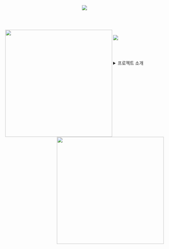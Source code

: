 <div align="center">
  <a href="https://github.com/zhyunk">
    <img src="https://capsule-render.vercel.app/api?type=transparent&color=auto&height=100&section=header&text=Hi%20!%20🐵&fontSize=60&animation=twinkling"/>    
  </a>
</div>

<br><br>

<!--
<div>
  <a href="https://github.com/zhyunk">
    <img src="https://capsule-render.vercel.app/api?type=transparent&color=auto&height=100&section=header&text=👈&fontAlign=75&fontAlignY=345&fontSize=60&animation=fadeIn&rotate=-50"/>
  </a>
</div>

<br>
-->
<!--
<div align="center">
  <a href="https://solved.ac/zhyun/">
    <img align="center" src="http://mazassumnida.wtf/api/v2/generate_badge?boj=zhyun" />
  </a>
</div>
<br>
-->

<div align="center">
  <!--<a href="https://github.com/anuraghazra/github-readme-stats"><img align="center" src="https://github-readme-stats.vercel.app/api/top-langs/?username=zhyunk&theme=calm_pink&hide_border=true&count_private=true&include_all_commits=true&langs_count=5&size_weight=0.2&count_weight=0.8&hide=kotlin&card_width=200" height="340px"/></a>
  <a href="https://github.com/anuraghazra/github-readme-stats"><img align="center" src="https://github-readme-stats.vercel.app/api/top-langs/?username=zhyunk&theme=calm_pink&layout=pie&hide_progress=true&hide_border=true&count_private=true&include_all_commits=true&hide_title=true&langs_count=5&card_width=340&size_weight=0.2&count_weight=0.8&hide=kotlin" height="340px"/></a>-->
  <a href="https://github.com/anuraghazra/github-readme-stats"><img align="left" src="https://github-readme-stats.vercel.app/api/top-langs/?username=zhyunk&theme=github_dark&hide_border=true&count_private=true&include_all_commits=true&langs_count=5&size_weight=0.2&count_weight=0.8&hide=kotlin&card_width=200" height="340px"/></a>
  <a href="https://github.com/anuraghazra/github-readme-stats"><img align="right" src="https://github-readme-stats.vercel.app/api/top-langs/?username=zhyunk&theme=github_dark&layout=pie&hide_progress=true&hide_border=true&count_private=true&include_all_commits=true&hide_title=true&langs_count=5&card_width=340&size_weight=0.2&count_weight=0.8&hide=kotlin" height="340px"/></a>
</div>

<br>

<div align="left">
  <a href="https://github.com/anuraghazra/github-readme-stats"><img align="center" src="https://github-readme-stats.vercel.app/api/wakatime?username=zhyun&theme=github_dark&custom_title=Waka%20Time&hide_border=true"/></a>
</div>

<br><br>

<details>
<summary>프로젝트 소개</summary>

### [simple-board-01](https://github.com/zhyun-project/simple-board-01)
![gradle](https://img.shields.io/badge/Gradle-02303A.svg?style=flat-square&logo=Gradle&logoColor=white)
![junit5](https://img.shields.io/badge/JUnit_5-25A162?style=flat-square&logo=&logoColor=white)
![java](https://img.shields.io/badge/Java-ED8B00?style=flat-square&logo=openjdk&logoColor=white)
![spring boot](https://img.shields.io/badge/Spring_boot_3-6DB33F?style=flat-square&logo=spring&logoColor=white)
![h2](https://img.shields.io/badge/H2-224DCA?style=flat-square&logo=h2&logoColor=white)

h2 db를 embedded 형태로 사용하여<br>
제목과 내용을 관리하는 간단한 형태의 게시판 프로젝트입니다.<br>

테스트 코드 작성을 익히기 위해 간단한 구조로 설계하였습니다.<br><br>


### [simple-board-02](https://github.com/zhyun-project/simple-board-02)
![gradle](https://img.shields.io/badge/Gradle-02303A.svg?style=flat-square&logo=Gradle&logoColor=white)
![junit5](https://img.shields.io/badge/JUnit_5-25A162?style=flat-square&logo=&logoColor=white)
![java](https://img.shields.io/badge/Java-ED8B00?style=flat-square&logo=openjdk&logoColor=white)
![spring boot](https://img.shields.io/badge/Spring_boot_3-6DB33F?style=flat-square&logo=spring&logoColor=white)
![spring security](https://img.shields.io/badge/Spring_Security-6DB33F?style=flat-square&logo=Spring-Security&logoColor=white)
![jwt](https://img.shields.io/badge/JWT-000?style=flat-square&logo=jsonwebtokens&logoColor=white)
![redis](https://img.shields.io/badge/redis-%23DD0031.svg?&style=flat-square&logo=redis&logoColor=white)
![h2](https://img.shields.io/badge/H2-224DCA?style=flat-square&logo=h2&logoColor=white)


simple-board-01 프로젝트에<br>
사용자 관리를 추가한 프로젝트입니다. (미완)<br>

JWT와 시큐리티를 적용하여 사용자 로그인 및 권한에 따른 접근 제한 구현과  
멀티 모듈 프로젝트 구현이 목표입니다.<br>

도메인이 2개(사용자, 게시글)이기 때문에 멀티 모듈 구조를 시도해보게 되었고,  
사용자 관리 모듈과 게시글 관리 모듈 그리고 gateway 모듈 순서로 구현하고자 계획하였습니다.<br><br>

</details>


